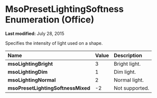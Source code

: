 
# MsoPresetLightingSoftness Enumeration (Office)

 **Last modified:** July 28, 2015

Specifies the intensity of light used on a shape.


|**Name**|**Value**|**Description**|
|:-----|:-----|:-----|
| **msoLightingBright**|3|Bright light.|
| **msoLightingDim**|1|Dim light.|
| **msoLightingNormal**|2|Normal light.|
| **msoPresetLightingSoftnessMixed**|-2|Not supported.|
